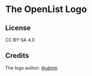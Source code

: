 # The OpenList Logo

## License

CC BY-SA 4.0

## Credits

The logo author: [@ubnm](https://github.com/ubnm)

